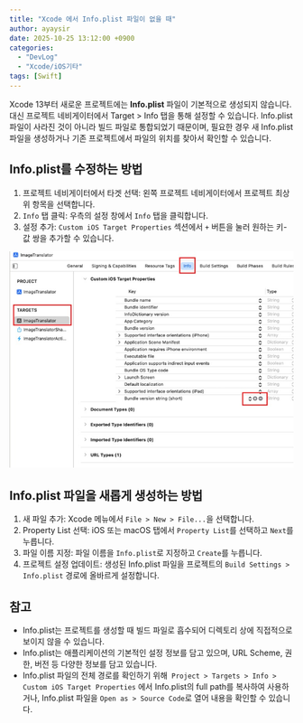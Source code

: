 ```yaml
---
title: "Xcode 에서 Info.plist 파일이 없을 때"
author: ayaysir
date: 2025-10-25 13:12:00 +0900
categories: 
  - "DevLog"
  - "Xcode/iOS기타"
tags: [Swift]
---
```


Xcode 13부터 새로운 프로젝트에는 **Info.plist** 파일이 기본적으로 생성되지 않습니다. 대신 프로젝트 네비게이터에서 Target > Info 탭을 통해 설정할 수 있습니다. 
Info.plist 파일이 사라진 것이 아니라 빌드 파일로 통합되었기 때문이며, 필요한 경우 새 Info.plist 파일을 생성하거나 기존 프로젝트에서 파일의 위치를 찾아서 확인할 수 있습니다. 

## Info.plist를 수정하는 방법
1. 프로젝트 네비게이터에서 타겟 선택: 왼쪽 프로젝트 네비게이터에서 프로젝트 최상위 항목을 선택합니다.
2. `Info` 탭 클릭: 우측의 설정 창에서 `Info` 탭을 클릭합니다.
3. 설정 추가: `Custom iOS Target Properties` 섹션에서 `+` 버튼을 눌러 원하는 키-값 쌍을 추가할 수 있습니다.

![프로젝트 내비게이터에서 선택](/assets/img/DevLog/swift-projectnavi-1.jpg)

## Info.plist 파일을 새롭게 생성하는 방법
1. 새 파일 추가: Xcode 메뉴에서 `File > New > File...`을 선택합니다.
2. Property List 선택: iOS 또는 macOS 탭에서 `Property List`를 선택하고 `Next`를 누릅니다.
3. 파일 이름 지정: 파일 이름을 `Info.plist`로 지정하고 `Create`를 누릅니다.
4. 프로젝트 설정 업데이트: 생성된 Info.plist 파일을 프로젝트의 `Build Settings > Info.plist` 경로에 올바르게 설정합니다.

## 참고
- Info.plist는 프로젝트를 생성할 때 빌드 파일로 흡수되어 디렉토리 상에 직접적으로 보이지 않을 수 있습니다.
- Info.plist는 애플리케이션의 기본적인 설정 정보를 담고 있으며, URL Scheme, 권한, 버전 등 다양한 정보를 담고 있습니다.
- Info.plist 파일의 전체 경로를 확인하기 위해` Project > Targets > Info > Custom iOS Target Properties` 에서 Info.plist의 full path를 복사하여 사용하거나, Info.plist 파일을 `Open as > Source Code`로 열어 내용을 확인할 수 있습니다. 
